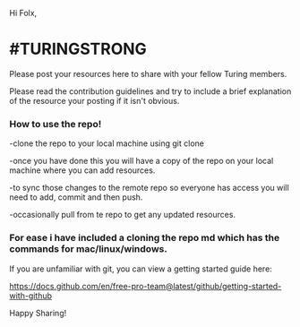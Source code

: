 Hi Folx, 

# #TURINGSTRONG

Please post your resources here to share with your fellow Turing members.

Please read the contribution guidelines and try to include a brief explanation of the resource your posting if it isn't obvious.

### How to use the repo!

 -clone the repo to your local machine using git clone 

 -once you have done this you will have a copy of the repo on your local machine where you can add resources.

 -to sync those changes to the remote repo so everyone has access you will need to add, commit and then push.
 
 -occasionally pull from te repo to get any updated resources.



### For ease i have included a cloning the repo md which has the commands for mac/linux/windows. 

If you are unfamiliar with git, you can view a getting started guide here:

https://docs.github.com/en/free-pro-team@latest/github/getting-started-with-github




Happy Sharing!



